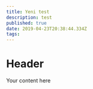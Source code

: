 ```yaml
---
title: Yeni test
description: test
published: true
date: 2019-04-23T20:38:44.334Z
tags: 
---
```


# Header

Your content here
